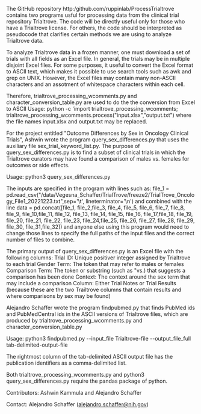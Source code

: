 The GitHub repository http:/github.com/ruppinlab/ProcessTrialtrove contains two programs usful for processing data from the
clinical trial repository Trialtrove. The code will be directly useful only for those who have a Trialtrove license.
For others, the code should be interpreted as pseudocode that clarifies certain methods we are using to analyze
Trialtrove data.

To analyze Trialtrove data in a frozen manner, one must download a set of trials with all fields as an Excel file. In general, the trials
may be in multiple disjoint Excel files. For some purposes, it useful to convert the Excel format to ASCII text, which makes it
possible to use search tools such as awk and grep on UNIX. However, the Excel files may contain many non-ASCII characters and
an assotment of whitespace characters within each cell.

Therefore, 
trialtrove_processing_wcomments.py and character_conversion_table.py
are used to do the the conversion from Excel to ASCII
Usage:
python -c 'import trialtrove_processing_wcomments; trialtrove_processing_wcomments.process("input.xlsx","output.txt")
where the file names input.xlsx and output.txt may be replaced.

For the project entitled "Outcome Differences by Sex in Oncology Clinical Trials", Ashwin wrote the
program query_sex_differences.py that uses the auxiliary file  sex_trial_keyword_list.py.
The purpose of query_sex_differences.py is to find a subset of clinical trials in which the Trialtrove curators
may have found  a comparison of males vs. females for outcomes or side effects.

Usage: python3 query_sex_differences.py

The inputs are specified in the program with lines such as:
file_1 = pd.read_csv("/data/Vegesna_Schaffer/TrialTrove/freeze2/TrialTrove_Oncology_File1_20221223.txt",sep='\t', lineterminator='\n')
and combined with the line
data = pd.concat([file_1, file_2,file_3, file_4, file_5, file_6, file_7, file_8, file_9, file_10,file_11, file_12, file_13, file_14, file_15, file_16, file_17,file_18, file_19, file_20, file_21, file_22, file_23,
file_24,file_25, file_26, file_27, file_28, file_29, file_30, file_31,file_32]) 
and anyone else using this program would need to change those lines to specify the full paths of the input files and the correct number of files to combine.

The primary output of query_sex_differences.py is an Excel file with the following columns:
Trial ID: Unique positiver integer assigned by Trialtrove to each trial
Gender Term: The token that may refer to males or females
Comparison Term: The token or substring (such as "vs.) that suggests a comparison has been done
Context: The context around the sex term that may include a comparison
Column: Either Trial Notes or Trial Results (because these are the two Trailtrove columns that contain results and where comparisons by sex may be found)

Alejandro Schaffer wrote the program findpubmed.py that finds PubMed ids and PubMedCentral ids in the ASCII versions of Trialtrove
files, which are produced by trialtrove_processing_wcomments.py and character_conversion_table.py

Usage:
python3 findpubmed.py --input_file Trialtrove-file --output_file_full tab-delimited-output-file

The rightmost column of the tab-delimited ASCII output file has the publication identifiers as a comma-delimited list.

Both trialtrove_processing_wcomments.py and python3 query_sex_differences.py require the pandas package of python.

Contributors: Ashwin Kammula and Alejandro Schaffer

Contact: Alejandro Schaffer (alejandro.schaffer@nih.gov)